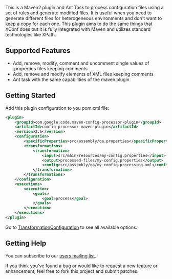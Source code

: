 This is a Maven2 plugin and Ant Task to process configuration files using a set of rules and generate modified files. It is useful when you need to generate different files for heterogeneous environments and don't want to keep a copy for each one. This plugin aims to do the same things that XConf does but it is fully integrated with Maven and utilizes standard technologies like XPath.

## Supported Features

* Add, remove, modify, comment and uncomment single values of .properties files keeping comments
* Add, remove and modify elements of XML files keeping comments
* Ant task with the same capabilities of the maven plugin

## Getting Started

Add this plugin configuration to you pom.xml file:

```xml
<plugin>
    <groupId>com.google.code.maven-config-processor-plugin</groupId>
    <artifactId>config-processor-maven-plugin</artifactId>
    <version>2.6</version>
    <configuration>
        <specificProperties>src/assembly/qa.properties</specificProperties>
        <transformations>
            <transformation>
                <input>src/main/resources/my-config.properties</input>
                <output>processed-files/my-config.properties</output>
                <config>src/assembly/qa/my-config-processing.xml</config>
            </transformation>
        </transformations>
    </configuration>
    <executions>
        <execution>
            <goals>
                <goal>process</goal>
            </goals>
        </execution>
    </executions>
</plugin>
```

Go to [TransformationConfiguration](TransformationConfiguration.md) to see all available options.

## Getting Help

You can subscribe to our [users mailing list](http://groups.google.com/group/maven-config-processor-users).

If you think you've found a bug or would like to request a new feature or enhancement, feel free to fork this project and submit patches.
